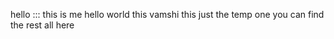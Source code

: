 hello 
:::
this is me 
hello world this vamshi 
this just the temp one 
you can find the rest all here 
